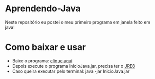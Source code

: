 # Aprendendo-Java
Neste repositório eu postei o meu primeiro programa em janela feito em java!

# Como baixar e usar
- Baixe o programa: [clique aqui](https://github.com/Miguel-Coruj/Aprendendo-Java/raw/master/dist/InicioJava.jar)
- Depois execute o programa InicioJava.jar, precisa ter o [JRE8](https://www.oracle.com/java/technologies/javase-jre8-downloads.html)
- Caso queira executar pelo terminal: java -jar InicioJava.jar
